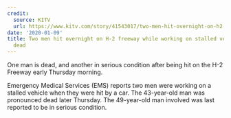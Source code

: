 ```yaml
---
credit:
  source: KITV
  url: https://www.kitv.com/story/41543017/two-men-hit-overnight-on-h2-freeway-while-working-on-stalled-vehicle
date: '2020-01-09'
title: Two men hit overnight on H-2 freeway while working on stalled vehicle, one
  dead
---
```



One man is dead, and another in serious condition after being hit on the H-2 Freeway early Thursday morning.

Emergency Medical Services (EMS) reports two men were working on a stalled vehicle when they were hit by a car. The 43-year-old man was pronounced dead later Thursday. The 49-year-old man involved was last reported to be in serious condition.
